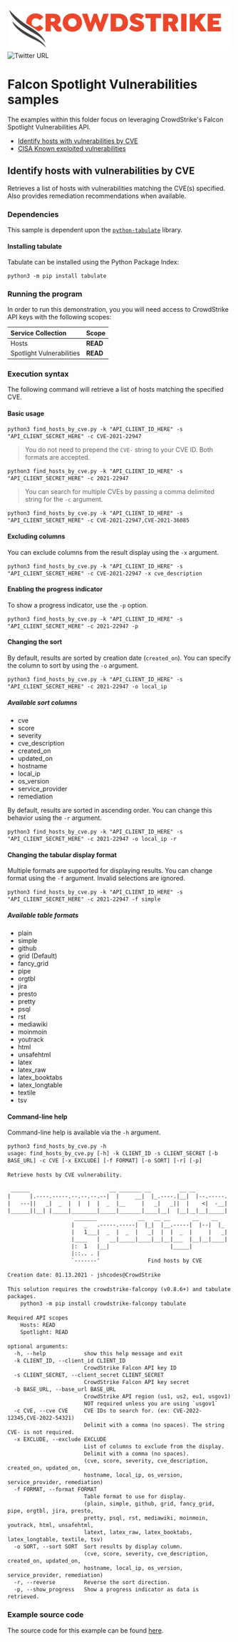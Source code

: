 ![CrowdStrike Falcon](https://raw.githubusercontent.com/CrowdStrike/falconpy/main/docs/asset/cs-logo.png)
![Twitter URL](https://img.shields.io/twitter/url?label=Follow%20%40CrowdStrike&style=social&url=https%3A%2F%2Ftwitter.com%2FCrowdStrike)

# Falcon Spotlight Vulnerabilities samples
The examples within this folder focus on leveraging CrowdStrike's Falcon Spotlight Vulnerabilities API.

- [Identify hosts with vulnerabilities by CVE](#identify-hosts-with-vulnerabilities-by-cve)
- [CISA Known exploited vulnerabilities](CISA_known_exploited_vulns)

## Identify hosts with vulnerabilities by CVE
Retrieves a list of hosts with vulnerabilities matching the CVE(s) specified. Also provides remediation recommendations when available.

### Dependencies
This sample is dependent upon the [`python-tabulate`](https://github.com/gregbanks/python-tabulate) library.

#### Installing tabulate
Tabulate can be installed using the Python Package Index:

```shell
python3 -m pip install tabulate
```

### Running the program
In order to run this demonstration, you you will need access to CrowdStrike API keys with the following scopes:

| Service Collection | Scope |
| :---- | :---- |
| Hosts | __READ__ |
| Spotlight Vulnerabilities | __READ__ |

### Execution syntax
The following command will retrieve a list of hosts matching the specified CVE.

#### Basic usage
```shell
python3 find_hosts_by_cve.py -k "API_CLIENT_ID_HERE" -s "API_CLIENT_SECRET_HERE" -c CVE-2021-22947
```

> You do not need to prepend the `CVE-` string to your CVE ID. Both formats are accepted.
```shell
python3 find_hosts_by_cve.py -k "API_CLIENT_ID_HERE" -s "API_CLIENT_SECRET_HERE" -c 2021-22947
```

> You can search for multiple CVEs by passing a comma delimited string for the `-c` argument.
```shell
python3 find_hosts_by_cve.py -k "API_CLIENT_ID_HERE" -s "API_CLIENT_SECRET_HERE" -c CVE-2021-22947,CVE-2021-36085
```

#### Excluding columns
You can exclude columns from the result display using the `-x` argument.

```shell
python3 find_hosts_by_cve.py -k "API_CLIENT_ID_HERE" -s "API_CLIENT_SECRET_HERE" -c CVE-2021-22947 -x cve_description
```

#### Enabling the progress indicator
To show a progress indicator, use the `-p` option.

```shell
python3 find_hosts_by_cve.py -k "API_CLIENT_ID_HERE" -s "API_CLIENT_SECRET_HERE" -c 2021-22947 -p
```

#### Changing the sort
By default, results are sorted by creation date (`created_on`). You can specify the column to sort by using the `-o` argument.

```shell
python3 find_hosts_by_cve.py -k "API_CLIENT_ID_HERE" -s "API_CLIENT_SECRET_HERE" -c 2021-22947 -o local_ip
```

##### Available sort columns
- cve
- score
- severity
- cve_description
- created_on
- updated_on
- hostname
- local_ip
- os_version
- service_provider
- remediation

By default, results are sorted in ascending order. You can change this behavior using the `-r` argument.

```shell
python3 find_hosts_by_cve.py -k "API_CLIENT_ID_HERE" -s "API_CLIENT_SECRET_HERE" -c 2021-22947 -o local_ip -r
```

#### Changing the tabular display format
Multiple formats are supported for displaying results. You can change format using the `-f` argument. Invalid selections are ignored.

```shell
python3 find_hosts_by_cve.py -k "API_CLIENT_ID_HERE" -s "API_CLIENT_SECRET_HERE" -c 2021-22947 -f simple
```

##### Available table formats
- plain
- simple
- github
- grid (Default)
- fancy_grid
- pipe
- orgtbl
- jira
- presto
- pretty
- psql
- rst
- mediawiki
- moinmoin
- youtrack
- html
- unsafehtml
- latex
- latex_raw
- latex_booktabs
- latex_longtable
- textile
- tsv


#### Command-line help
Command-line help is available via the `-h` argument.

```shell
python3 find_hosts_by_cve.py -h
usage: find_hosts_by_cve.py [-h] -k CLIENT_ID -s CLIENT_SECRET [-b BASE_URL] -c CVE [-x EXCLUDE] [-f FORMAT] [-o SORT] [-r] [-p]

Retrieve hosts by CVE vulnerability.

 ______                         __ _______ __         __ __
|      |.----.-----.--.--.--.--|  |     __|  |_.----.|__|  |--.-----.
|   ---||   _|  _  |  |  |  |  _  |__     |   _|   _||  |    <|  -__|
|______||__| |_____|________|_____|_______|____|__|  |__|__|__|_____|
                     _______             __   __ __       __    __
                    |   _   .-----.-----|  |_|  |__.-----|  |--|  |_
                    |   1___|  _  |  _  |   _|  |  |  _  |     |   _|
                    |____   |   __|_____|____|__|__|___  |__|__|____|
                    |:  1   |__|                   |_____|
                    |::.. . |
                    `-------'               Find hosts by CVE

Creation date: 01.13.2021 - jshcodes@CrowdStrike

This solution requires the crowdstrike-falconpy (v0.8.6+) and tabulate packages.
    python3 -m pip install crowdstrike-falconpy tabulate

Required API scopes
    Hosts: READ
    Spotlight: READ

optional arguments:
  -h, --help            show this help message and exit
  -k CLIENT_ID, --client_id CLIENT_ID
                        CrowdStrike Falcon API key ID
  -s CLIENT_SECRET, --client_secret CLIENT_SECRET
                        CrowdStrike Falcon API key secret
  -b BASE_URL, --base_url BASE_URL
                        CrowdStrike API region (us1, us2, eu1, usgov1)
                        NOT required unless you are using `usgov1`
  -c CVE, --cve CVE     CVE IDs to search for. (ex: CVE-2022-12345,CVE-2022-54321)
                        Delimit with a comma (no spaces). The string CVE- is not required.
  -x EXCLUDE, --exclude EXCLUDE
                        List of columns to exclude from the display.
                        Delimit with a comma (no spaces).
                        (cve, score, severity, cve_description, created_on, updated_on,
                        hostname, local_ip, os_version, service_provider, remediation)
  -f FORMAT, --format FORMAT
                        Table format to use for display.
                        (plain, simple, github, grid, fancy_grid, pipe, orgtbl, jira, presto,
                        pretty, psql, rst, mediawiki, moinmoin, youtrack, html, unsafehtml,
                        latext, latex_raw, latex_booktabs, latex_longtable, textile, tsv)
  -o SORT, --sort SORT  Sort results by display column.
                        (cve, score, severity, cve_description, created_on, updated_on,
                        hostname, local_ip, os_version, service_provider, remediation)
  -r, --reverse         Reverse the sort direction.
  -p, --show_progress   Show a progress indicator as data is retrieved.
```

### Example source code
The source code for this example can be found [here](find_hosts_by_cve.py).
